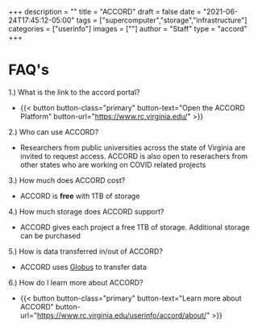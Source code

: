 +++
description = ""
title = "ACCORD"
draft = false
date = "2021-06-24T17:45:12-05:00"
tags = ["supercomputer","storage","infrastructure"]
categories = ["userinfo"]
images = [""]
author = "Staff"
type = "accord"
+++

# FAQ's

1.)  What is the link to the accord portal?

+ {{< button button-class="primary" button-text="Open the ACCORD Platform" button-url="https://www.rc.virginia.edu/" >}}

2.)  Who can use ACCORD?

+ Researchers from
public universities across the state of Virginia are invited to request access. ACCORD is also open to reserachers from other states who are working on COVID related projects

3.)  How much does ACCORD cost?

+ ACCORD is **free** with 1TB of storage

4.)  How much storage does ACCORD support?

+ ACCORD gives each project a free 1TB of storage. Additional storage can be purchased

5.)  How is data transferred in/out of ACCORD?

+ ACCORD uses [Globus](https://www.globus.org/) to transfer data

6.) How do I learn more about ACCORD?

+ {{< button button-class="primary" button-text="Learn more about ACCORD" button-url="https://www.rc.virginia.edu/userinfo/accord/about/" >}}
